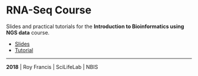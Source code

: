 # RNA-Seq Course

Slides and practical tutorials for the **Introduction to Bioinformatics using NGS data** course.

- [Slides](https://royfrancis.github.io/rnaseq_course/talk.html)
- [Tutorial](https://royfrancis.github.io/rnaseq_course/lab.html)

<hr>
<b>2018</b> | Roy Francis | SciLifeLab | NBIS
